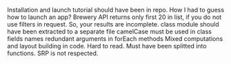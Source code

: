 Installation and launch tutorial should have been in repo. How I had to guess how to launch an app?
Brewery API returns only first 20 in list, if you do not use filters in request. So, your results are incomplete.
class module should have been extracted to a separate file
camelCase must be used in class fields names
redundant arguments in forEach methods
Mixed computations and layout building in code. Hard to read. Must have been splitted into functions. SRP is not respected.
